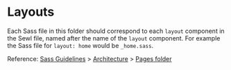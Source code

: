 # Layouts

Each Sass file in this folder should correspond to each `layout` component in the Sewl file, named after the name of the `layout` component. For example the Sass file for `layout: home` would be `_home.sass`.

Reference: [Sass Guidelines](http://sass-guidelin.es/) > [Architecture](http://sass-guidelin.es/#architecture) > [Pages folder](http://sass-guidelin.es/#pages-folder)
